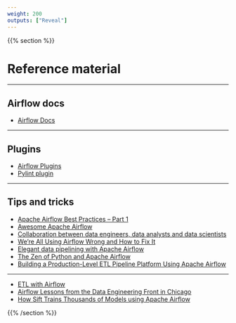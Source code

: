 ```yaml
---
weight: 200
outputs: ["Reveal"]
---
```


{{% section %}}

# Reference material

---

## Airflow docs

- [Airflow Docs](https://airflow.apache.org/)

---

## Plugins

- [Airflow Plugins](https://github.com/airflow-plugins/)
- [Pylint plugin](https://github.com/BasPH/pylint-airflow)

---

## Tips and tricks

- [Apache Airflow Best Practices – Part 1](https://marclamberti.com/blog/apache-airflow-best-practices-1/)
- [Awesome Apache Airflow](https://github.com/jghoman/awesome-apache-airflow)
- [Collaboration between data engineers, data analysts and data scientists](https://medium.com/dailymotion/collaboration-between-data-engineers-data-analysts-and-data-scientists-97c00ab1211f)
- [We’re All Using Airflow Wrong and How to Fix It](https://medium.com/bluecore-engineering/were-all-using-airflow-wrong-and-how-to-fix-it-a56f14cb0753)
- [Elegant data pipelining with Apache Airflow](https://youtu.be/neuh_2_zrt8)
- [The Zen of Python and Apache Airflow](https://godatadriven.com/blog/the-zen-of-python-and-apache-airflow/)
- [Building a Production-Level ETL Pipeline Platform Using Apache Airflow](https://towardsdatascience.com/building-a-production-level-etl-pipeline-platform-using-apache-airflow-a4cf34203fbd)

---

- [ETL with Airflow](https://gtoonstra.github.io/etl-with-airflow/)
- [Airflow Lessons from the Data Engineering Front in Chicago](https://medium.com/stanton-ventures-insights/airflow-lessons-from-the-data-engineering-front-in-chicago-9489e6ad5c3d)
- [How Sift Trains Thousands of Models using Apache Airflow](https://engineering.sift.com/sift-trains-thousands-models-using-apache-airflow/)

{{% /section %}}